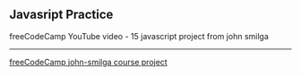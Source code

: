 ## Javasript Practice

freeCodeCamp YouTube video - 15 javascript project from john smilga

---

[freeCodeCamp john-smilga course project](https://www.vanillajavascriptprojects.com/)

